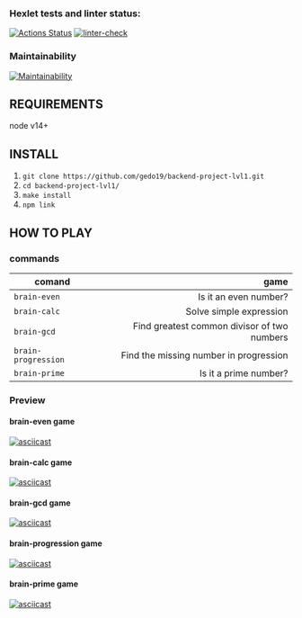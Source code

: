 ### Hexlet tests and linter status:

[![Actions Status](https://github.com/gedo19/backend-project-lvl1/workflows/hexlet-check/badge.svg)](https://github.com/gedo19/backend-project-lvl1/actions)
[![linter-check](https://github.com/gedo19/backend-project-lvl1/actions/workflows/github-actions.yml/badge.svg?event=push)](https://github.com/gedo19/backend-project-lvl1/actions/workflows/github-actions.yml)

### Maintainability

[![Maintainability](https://api.codeclimate.com/v1/badges/8c57ceebc0e934b85f8a/maintainability)](https://codeclimate.com/github/gedo19/backend-project-lvl1/maintainability)

## REQUIREMENTS

node v14+

## INSTALL

1. `git clone https://github.com/gedo19/backend-project-lvl1.git`
2. `cd backend-project-lvl1/`
3. `make install`
4. `npm link`

## HOW TO PLAY

### commands

| comand              |                                        game |
| ------------------- | ------------------------------------------: |
| `brain-even`        |                       Is it an even number? |
| `brain-calc`        |                     Solve simple expression |
| `brain-gcd`         | Find greatest common divisor of two numbers |
| `brain-progression` |      Find the missing number in progression |
| `brain-prime`       |                       Is it a prime number? |

### Preview

#### brain-even game

[![asciicast](https://asciinema.org/a/445150.svg)](https://asciinema.org/a/445150)

#### brain-calc game

[![asciicast](https://asciinema.org/a/445151.svg)](https://asciinema.org/a/445151)

#### brain-gcd game

[![asciicast](https://asciinema.org/a/445152.svg)](https://asciinema.org/a/445152)

#### brain-progression game

[![asciicast](https://asciinema.org/a/445393.svg)](https://asciinema.org/a/445393)

#### brain-prime game

[![asciicast](https://asciinema.org/a/445396.svg)](https://asciinema.org/a/445396)
